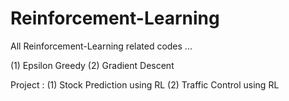 # Reinforcement-Learning
All Reinforcement-Learning related codes ...

(1) Epsilon Greedy
(2) Gradient Descent









Project : 
(1) Stock Prediction using RL
(2) Traffic Control using RL




